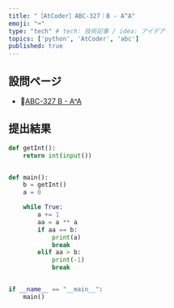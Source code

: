 ```yaml
---
title: "［AtCoder］ABC-327｜B - A^A"
emoji: "⌨️"
type: "tech" # tech: 技術記事 / idea: アイデア
topics: ['python', 'AtCoder', 'abc']
published: true
---
```


## 設問ページ

- 🔗[ABC-327 B - A^A](https://atcoder.jp/contests/abc327/tasks/abc327_b)

## 提出結果

```python
def getInt():
    return int(input())


def main():
    b = getInt()
    a = 0

    while True:
        a += 1
        aa = a ** a
        if aa == b:
            print(a)
            break
        elif aa > b:
            print(-1)
            break


if __name__ == "__main__":
    main()
```
